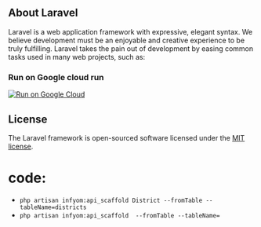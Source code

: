 
## About Laravel

Laravel is a web application framework with expressive, elegant syntax. We believe development must be an enjoyable and creative experience to be truly fulfilling. Laravel takes the pain out of development by easing common tasks used in many web projects, such as:

### Run on Google cloud run

[![Run on Google Cloud](https://storage.googleapis.com/cloudrun/button.svg)](https://console.cloud.google.com/cloudshell/editor?shellonly=true&cloudshell_image=gcr.io/cloudrun/button&cloudshell_git_repo=https://github.com/freeLancer-sd/Bakery.git)


## License

The Laravel framework is open-sourced software licensed under the [MIT license](https://opensource.org/licenses/MIT).


# code:
- `php artisan infyom:api_scaffold District --fromTable --tableName=districts`
- `php artisan infyom:api_scaffold  --fromTable --tableName=`
